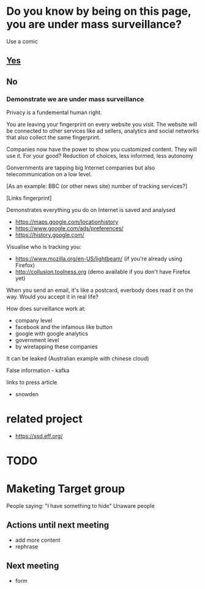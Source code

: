 # Do you know by being on this page, you are under mass surveillance?

Use a comic

## [Yes](https://github.com/pierreozoux/ihavesomethingtohi.de/blob/master/somethingtohide.md)

## No

### Demonstrate we are under mass surveillance

Privacy is a fundemental human right.

You are leaving your fingerprint on every website you visit. The website will
be connected to other services like ad sellers, analytics and social networks
that also collect the same fingerprint. 

Companies now have the power to show you customized content. They will use it.
For your good? Reduction of choices, less informed, less autonomy

Gonvernments are tapping big Internet companies but also telecommunication
on a low level.

[As an example: BBC (or other news site) number of tracking services?]

[Links fingerprint]

Demonstrates everything you do on Internet is saved and analysed
- https://maps.google.com/locationhistory
- https://www.google.com/ads/preferences/
- https://history.google.com/

Visualise who is tracking you:
- https://www.mozilla.org/en-US/lightbeam/ (if you're already using Firefox)
- http://collusion.toolness.org (demo available if you don't have Firefox yet)

When you send an email, it's like a postcard, everbody does read it on the way.
Would you accept it in real life?

How does surveillance work at:
- company level
 - facebook and the infamous like button
 - google with google analytics
- government level
 - by wiretapping these companies

It can be leaked
(Australian example with chinese cloud)

False information - kafka

links to press article
- snowden

# related project

- https://ssd.eff.org/

# TODO

# Maketing Target group
People saying: "I have something to hide"
Unaware people

## Actions until next meeting
- add more content
- rephrase

## Next meeting
- form
